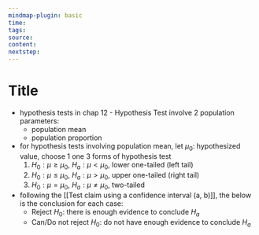 ```yaml
---
mindmap-plugin: basic
time: 
tags: 
source: 
content: 
nextstep:
---
```

# Title
- hypothesis tests in chap 12 - Hypothesis Test involve 2 population parameters:
	- population mean
	- population proportion
- for hypothesis tests involving population mean, let $\mu_0$: hypothesized value, choose 1 one 3 forms of hypothesis test
	1. $H_0:\mu \ge \mu_0, \ H_a:\mu< \mu_0$, lower one-tailed (left tail)
	2. $H_0: \mu \le \mu_0, \ H_a: \mu> \mu_0$, upper one-tailed (right tail)
	3. $H_0: \mu=\mu_0, \ H_a:\mu\not = \mu_0$, two-tailed
- following the [[Test claim using a confidence interval (a, b)]], the below is the conclusion for each case:
	- Reject $H_0$: there is enough evidence to conclude $H_a$
	- Can/Do not reject $H_0$: do not have enough evidence to conclude $H_a$
